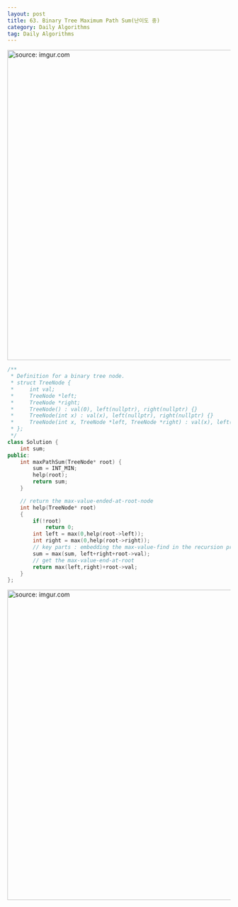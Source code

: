 ```yaml
---
layout: post
title: 63. Binary Tree Maximum Path Sum(난이도 중)
category: Daily Algorithms
tag: Daily Algorithms
---
```


<a href="https://postimg.cc/LJ1gQ1tr"><img src="https://i.postimg.cc/T3kjwjpY/Capture.jpg" width="700px" title="source: imgur.com" /><a>


```c++
/**
 * Definition for a binary tree node.
 * struct TreeNode {
 *     int val;
 *     TreeNode *left;
 *     TreeNode *right;
 *     TreeNode() : val(0), left(nullptr), right(nullptr) {}
 *     TreeNode(int x) : val(x), left(nullptr), right(nullptr) {}
 *     TreeNode(int x, TreeNode *left, TreeNode *right) : val(x), left(left), right(right) {}
 * };
 */
class Solution {
    int sum;
public:
    int maxPathSum(TreeNode* root) {
        sum = INT_MIN;
        help(root);
        return sum;
    }

    // return the max-value-ended-at-root-node
    int help(TreeNode* root)
    {
        if(!root)
            return 0;
        int left = max(0,help(root->left));
        int right = max(0,help(root->right));
        // key parts : embedding the max-value-find in the recursion process
        sum = max(sum, left+right+root->val);
        // get the max-value-end-at-root
        return max(left,right)+root->val;
    }
};
```

<a href="https://postimg.cc/4mBTCL5c"><img src="https://i.postimg.cc/VkcsC20K/Capture.jpg" width="700px" title="source: imgur.com" /><a>
